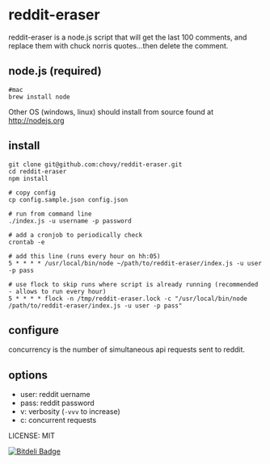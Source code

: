 reddit-eraser
=============

reddit-eraser is a node.js script that will get the last 100 comments, and replace them with chuck norris quotes...then delete the comment.

## node.js (required)

	#mac
	brew install node

Other OS (windows, linux) should install from source found at http://nodejs.org

## install

    git clone git@github.com:chovy/reddit-eraser.git
    cd reddit-eraser
    npm install
    
    # copy config
    cp config.sample.json config.json
    
    # run from command line
    ./index.js -u username -p password

    # add a cronjob to periodically check
    crontab -e

    # add this line (runs every hour on hh:05)
    5 * * * * /usr/local/bin/node ~/path/to/reddit-eraser/index.js -u user -p pass
    
    # use flock to skip runs where script is already running (recommended - allows to run every hour)
    5 * * * * flock -n /tmp/reddit-eraser.lock -c "/usr/local/bin/node /path/to/reddit-eraser/index.js -u user -p pass"

## configure

concurrency is the number of simultaneous api requests sent to reddit.

## options

- user: reddit uername
- pass: reddit password
- v: verbosity (`-vvv` to increase)
- c: concurrent requests

LICENSE: MIT


[![Bitdeli Badge](https://d2weczhvl823v0.cloudfront.net/chovy/reddit-eraser/trend.png)](https://bitdeli.com/free "Bitdeli Badge")

